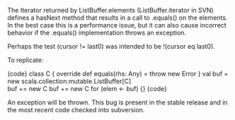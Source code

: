 The Iterator returned by ListBuffer.elements (ListBuffer.iterator in SVN) defines a hasNext method that results in a call to .equals() on the elements.  In the best case this is a performance issue, but it can also cause incorrect behavior if the .equals() implementation throws an exception.

Perhaps the test (cursor != last0) was intended to be !(cursor eq last0).

To replicate:

{code}
class C { override def equals(rhs: Any) = throw new Error }
val buf = new scala.collection.mutable.ListBuffer[C]         
buf += new C
buf += new C
for (elem <- buf) {}
{code}

An exception will be thrown.  This bug is present in the stable release and in the most recent code checked into subversion.
